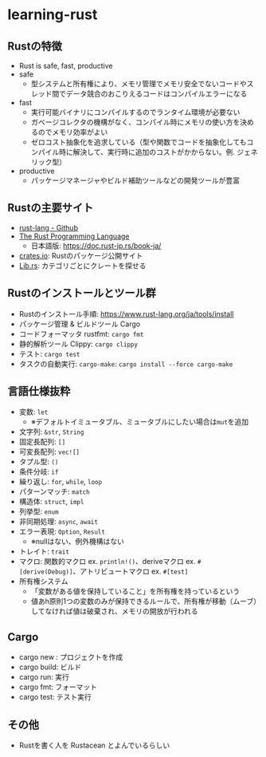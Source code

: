 # learning-rust

## Rustの特徴

- Rust is safe, fast, productive
- safe
  - 型システムと所有権により、メモリ管理でメモリ安全でないコードやスレッド間でデータ競合のおこりえるコードはコンパイルエラーになる
- fast
  - 実行可能バイナリにコンパイルするのでランタイム環境が必要ない
  - ガベージコレクタの機構がなく、コンパイル時にメモリの使い方を決めるのでメモリ効率がよい
  - ゼロコスト抽象化を追求している（型や関数でコードを抽象化してもコンパイル時に解決して、実行時に追加のコストがかからない。例. ジェネリック型）
- productive
  - パッケージマネージャやビルド補助ツールなどの開発ツールが豊富

## Rustの主要サイト

- [rust-lang - Github](https://github.com/rust-lang/rust)
- [The Rust Programming Language](https://doc.rust-lang.org/stable/book/)
  - 日本語版: https://doc.rust-jp.rs/book-ja/
- [crates.io](https://crates.io/): Rustのパッケージ公開サイト
- [Lib.rs](https://lib.rs/): カテゴリごとにクレートを探せる

## Rustのインストールとツール群

- Rustのインストール手順: https://www.rust-lang.org/ja/tools/install
- パッケージ管理 & ビルドツール Cargo
- コードフォーマッタ rustfmt: `cargo fmt`
- 静的解析ツール Clippy: `cargo clippy`
- テスト: `cargo test`
- タスクの自動実行: `cargo-make`: `cargo install --force cargo-make`

## 言語仕様抜粋

- 変数: `let`
  - ※デフォルトイミュータブル、ミュータブルにしたい場合は`mut`を追加
- 文字列: `&str`, `String`
- 固定長配列: `[]`
- 可変長配列: `vec![]`
- タプル型: `()`
- 条件分岐: `if`
- 繰り返し: `for`, `while`, `loop`
- パターンマッチ: `match`
- 構造体: `struct`, `impl`
- 列挙型: `enum`
- 非同期処理: `async`, `await`
- エラー表現: `Option`, `Result`
  - ※nullはない、例外機構はない
- トレイト: `trait`
- マクロ: 関数的マクロ ex. `println!()`、deriveマクロ ex. `#[derive(Debug)]`、アトリビュートマクロ ex. `#[test]`
- 所有権システム
  - 「変数がある値を保持していること」を所有権を持っているという
  - 値あh原則1つの変数のみが保持できるルールで、所有権が移動（ムーブ）してなければ値は破棄され、メモリの開放が行われる

## Cargo

- cargo new <project>: プロジェクトを作成
- cargo build: ビルド
- cargo run: 実行
- cargo fmt: フォーマット
- cargo test: テスト実行

## その他

- Rustを書く人を Rustacean とよんでいるらしい
